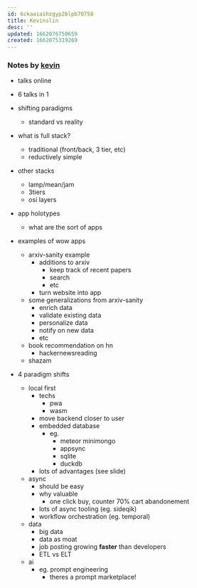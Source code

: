 ```yaml
---
id: 6ckaaiaihzgyp2blpb70758
title: Kevinslin
desc: ''
updated: 1662076750659
created: 1662075319269
---
```


### Notes by [kevin](https://github.com/kevinslin)

- talks online
- 6 talks in 1

- shifting paradigms
	- standard vs reality

- what is full stack?
	- traditional (front/back, 3 tier, etc)
	- reductively simple
- other stacks
	- lamp/mean/jam
	- 3tiers
	- osi layers
- app holotypes
	- what are the sort of apps

- examples of wow apps
	- arxiv-sanity example
		- additions to arxiv
			- keep track of recent papers
			- search 
			- etc
		- turn website into app
	- some generalizations from arxiv-sanity
		- enrich data
		- validate existing data
		- personalize data
		- notify on new data
		- etc
	- book recommendation on hn
		- hackernewsreading
	- shazam

- 4 paradigm shifts
	- local first
		- techs
			- pwa
			- wasm
		- move backend closer to user
		- embedded database
			- eg. 
				- meteor minimongo
				- appsync
				- sqlite
				- duckdb
		- lots of advantages (see slide)
	- async
		- should be easy
		- why valuable
			- one click buy, counter 70% cart abandonement
		- lots of async tooling (eg. sideqik)
		- workflow orchestration (eg. temporal)
	- data
		- big data
		- data as moat
		- job posting growing **faster** than developers
		- ETL vs ELT
	- ai
		- eg. prompt engineering
			- theres a prompt marketplace!